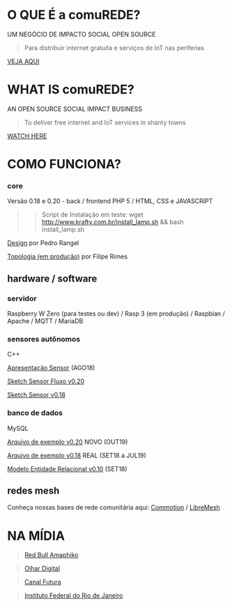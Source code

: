 

# O QUE É a comuREDE?

UM NEGÓCIO DE IMPACTO SOCIAL OPEN SOURCE
   > Para distribuir internet gratuita e serviços de IoT nas periferias

[VEJA AQUI](https://www.facebook.com/comuREDE/videos/897710280400227/)


# WHAT IS comuREDE?
  
AN OPEN SOURCE SOCIAL IMPACT BUSINESS
   > To deliver free internet and IoT services in shanty towns

[WATCH HERE](https://youtu.be/DjV8mJWbhzo)


# COMO FUNCIONA?
   
### core

Versão 0.18 e 0.20 - back / frontend
PHP 5 / HTML, CSS e JAVASCRIPT

>> Script de Instalação em teste:
   wget http://www.krafty.com.br/install_lamp.sh && bash install_lamp.sh

[Design](https://olha.ai/gRUrx) por Pedro Rangel

[Topologia (em produção)](https://olha.ai/BlYuA) por Filipe Rimes    
   
## hardware / software

### servidor
Raspberry W Zero (para testes ou dev) / Rasp 3 (em produção) / Raspbian / Apache / MQTT / MariaDB 

### sensores autônomos
C++

[Apresentação Sensor](https://olha.ai/imh6d) (AGO18)
              
[Sketch Sensor Fluxo v0.20](https://www.dropbox.com/s/a0mwp6wxfzbavyx/Sensor_Auton_v02_AGUAf_LIME-CLOUDDEV_Node_ID24130-89_190120-B.zip?dl=0)

[Sketch Sensor v0.18](https://olha.ai/bYlY1)

### banco de dados
MySQL

[Arquivo de exemplo v0.20](https://www.dropbox.com/s/r2oboa51on5g88w/mysql_dump_081019.sql?dl=0) NOVO (OUT19)

[Arquivo de exemplo v0.18](https://olha.ai/V2aP2) REAL (SET18 a JUL19)

[Modelo Entidade Relacional v0.10](https://olha.ai/2fUSM) (SET18)

## redes mesh

Conheça nossas bases de rede comunitária aqui: [Commotion](https://commotionwireless.net/) / [LibreMesh](https://libremesh.org/) 

# NA MÍDIA

> [Red Bull Amaphiko](https://www.facebook.com/RedBullAmaphiko/videos/751140301987210/?v=751140301987210) 

> [Olhar Digital](https://olhardigital.com.br/video/residencia-hacker-impulsiona-projetos-de-impacto-social-conheca-as-ideias/89008)

> [Canal Futura](http://www.futuraplay.org/video/comurede-e-drone-para-prevencao-de-dengue/501921/)

> [Instituto Federal do Rio de Janeiro](https://portal.ifrj.edu.br/laboratorio-informatica-ruas)

